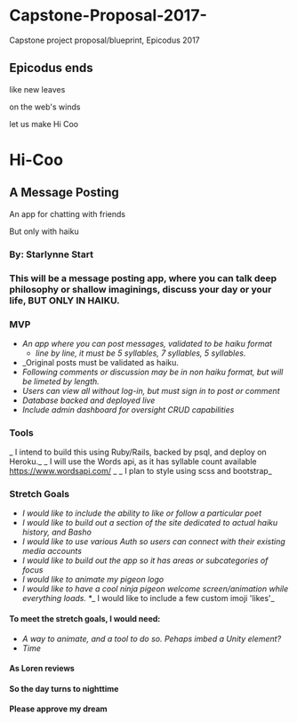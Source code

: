 # Capstone-Proposal-2017-
Capstone project proposal/blueprint, Epicodus 2017

## Epicodus ends

 like new leaves 
 
 on the web's winds
 
 let us make Hi Coo

# Hi-Coo

## A Message Posting 

 An app for chatting with friends
 
 But only with haiku

### By: Starlynne Start

### This will be a message posting app, where you can talk deep philosophy or shallow imaginings, discuss your day or your life, BUT ONLY IN HAIKU. 

### MVP
* _An app where you can post messages, validated to be haiku format_
  * _line by line, it must be 5 syllables, 7 syllables, 5 syllables._
* _Original posts must be validated as haiku. 
* _Following comments or discussion may be in non haiku format, but will be limeted by length._
* _Users can view all without log-in, but must sign in to post or comment_
* _Database backed and deployed live_
* _Include admin dashboard for oversight CRUD capabilities_ 


### Tools

_ I intend to build this using Ruby/Rails, backed by psql, and deploy on Heroku._
_ I will use the Words api, as it has syllable count available https://www.wordsapi.com/ _
_ I plan to style using scss and bootstrap_ 


### Stretch Goals

* _I would like to include the ability to like or follow a particular poet_
* _I would like to build out a section of the site dedicated to actual haiku history, and Basho_
* _I would like to use various Auth so users can connect with their existing media accounts_ 
* _I would like to build out the app so it has areas or subcategories of focus_
* _I would like to animate my pigeon logo_
* _I would like to have a cool ninja pigeon welcome screen/animation while everything loads._
*_ I would like to include a few custom imoji 'likes'_


#### To meet the stretch goals, I would need:

* _A way to animate, and a tool to do so. Pehaps imbed a Unity element?_
* _Time_ 

#### As Loren reviews
#### So the day turns to nighttime
#### Please approve my dream



